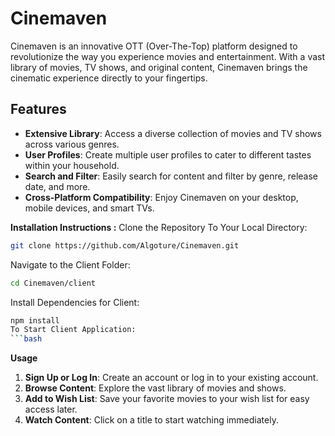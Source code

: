 # Cinemaven
Cinemaven is an innovative OTT (Over-The-Top) platform designed to revolutionize the way you experience movies and entertainment. With a vast library of movies, TV shows, and original content, Cinemaven brings the cinematic experience directly to your fingertips.
## Features

- **Extensive Library**: Access a diverse collection of movies and TV shows across various genres.
- **User Profiles**: Create multiple user profiles to cater to different tastes within your household.
- **Search and Filter**: Easily search for content and filter by genre, release date, and more.
- **Cross-Platform Compatibility**: Enjoy Cinemaven on your desktop, mobile devices, and smart TVs.


**Installation Instructions :**
Clone the Repository To Your Local Directory:
```bash
git clone https://github.com/Algoture/Cinemaven.git
```
Navigate to the Client Folder:
```bash
cd Cinemaven/client
```
Install Dependencies for Client:
```bash
npm install
To Start Client Application:
```bash

```
**Usage**
1.  **Sign Up or Log In**: Create an account or log in to your existing account.
2.  **Browse Content**: Explore the vast library of movies and shows.
3.  **Add to Wish List**: Save your favorite movies to your wish list for easy access later.
4.  **Watch Content**: Click on a title to start watching immediately.


